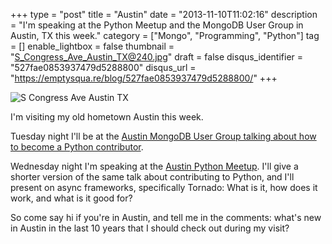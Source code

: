 +++
type = "post"
title = "Austin"
date = "2013-11-10T11:02:16"
description = "I'm speaking at the Python Meetup and the MongoDB User Group in Austin, TX this week."
category = ["Mongo", "Programming", "Python"]
tag = []
enable_lightbox = false
thumbnail = "S_Congress_Ave_Austin_TX@240.jpg"
draft = false
disqus_identifier = "527fae0853937479d5288800"
disqus_url = "https://emptysqua.re/blog/527fae0853937479d5288800/"
+++

<p><img style="display:block; margin-left:auto; margin-right:auto;" src="S_Congress_Ave_Austin_TX.jpg" alt="S Congress Ave Austin TX" title="S Congress Ave Austin TX" /></p>
<p>I'm visiting my old hometown Austin this week.</p>
<p>Tuesday night I'll be at the <a href="http://www.meetup.com/Austin-MongoDB-User-Group/events/149271562/">Austin MongoDB User Group talking about how to become a Python contributor</a>.</p>
<p>Wednesday night I'm speaking at the <a href="http://www.meetup.com/austinpython/events/140075912/">Austin Python Meetup</a>. I'll give a shorter version of the same talk about contributing to Python, and I'll present on async frameworks, specifically Tornado: What is it, how does it work, and what is it good for?</p>
<p>So come say hi if you're in Austin, and tell me in the comments: what's new in Austin in the last 10 years that I should check out during my visit?</p>

